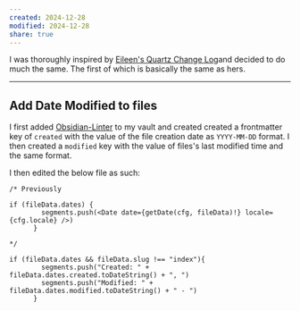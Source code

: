 ```yaml
---
created: 2024-12-28
modified: 2024-12-28
share: true
---
```

I was thoroughly inspired by [Eileen's Quartz Change Log](https://quartz.eilleeenz.com/Quartz-customization-log)and decided to do much the same. The first of which is basically the same as hers.

---
## Add Date Modified to files
I first added [Obsidian-Linter](https://github.com/platers/obsidian-linter) to my vault and created created a frontmatter key of `created` with the value of the file creation date as `YYYY-MM-DD` format. I then created a `modified` key with the value of files's last modified time and the same format.

I then edited the below file as such:

```tsx name="quartz/components/ContentMeta.tsx"
/* Previously

if (fileData.dates) {
        segments.push(<Date date={getDate(cfg, fileData)!} locale={cfg.locale} />)
      }    

*/

if (fileData.dates && fileData.slug !== "index"){
        segments.push("Created: " + fileData.dates.created.toDateString() + ", ")
        segments.push("Modified: " + fileData.dates.modified.toDateString() + " - ")
      }
```